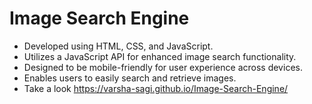 # Image Search Engine

- Developed using HTML, CSS, and JavaScript.
- Utilizes a JavaScript API for enhanced image search functionality.
- Designed to be mobile-friendly for user experience across devices.
- Enables users to easily search and retrieve images.
- Take a look https://varsha-sagi.github.io/Image-Search-Engine/
